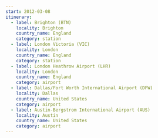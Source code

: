 ```yaml
---
start: 2012-03-08
itinerary:
  - label: Brighton (BTN)
    locality: Brighton
    country_name: England
    category: station
  - label: London Victoria (VIC)
    locality: London
    country_name: England
    category: station
  - label: London Heathrow Airport (LHR)
    locality: London
    country_name: England
    category: airport
  - label: Dallas/Fort Worth International Airport (DFW)
    locality: Dallas
    country_name: United States
    category: airport
  - label: Austin-Bergstrom International Airport (AUS)
    locality: Austin
    country_name: United States
    category: airport
---
```

